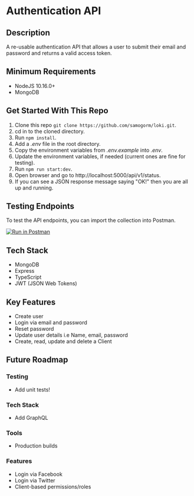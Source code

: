 # Authentication API

## Description
A re-usable authentication API that allows a user to submit their email and password and returns a valid access token.

## Minimum Requirements
* NodeJS 10.16.0+
* MongoDB

## Get Started With This Repo

1. Clone this repo `git clone https://github.com/samogorm/loki.git`.
2. cd in to the cloned directory.
3. Run `npm install`.
4. Add a *.env* file in the root directory.
5. Copy the environment variables from *.env.example* into *.env*.
6. Update the environment variables, if needed (current ones are fine for testing).
7. Run `npm run start:dev`.
8. Open browser and go to http://localhost:5000/api/v1/status.
9. If you can see a JSON response message saying "OK!" then you are all up and running.

## Testing Endpoints
To test the API endpoints, you can import the collection into Postman.

[![Run in Postman](https://run.pstmn.io/button.svg)](https://app.getpostman.com/run-collection/0598f505914cab337147)

## Tech Stack
* MongoDB
* Express
* TypeScript
* JWT (JSON Web Tokens)

## Key Features
* Create user
* Login via email and password
* Reset password
* Update user details i.e Name, email, password
* Create, read, update and delete a Client

## Future Roadmap

### Testing
* Add unit tests!

### Tech Stack
* Add GraphQL

### Tools
* Production builds

### Features
* Login via Facebook
* Login via Twitter
* Client-based permissions/roles
